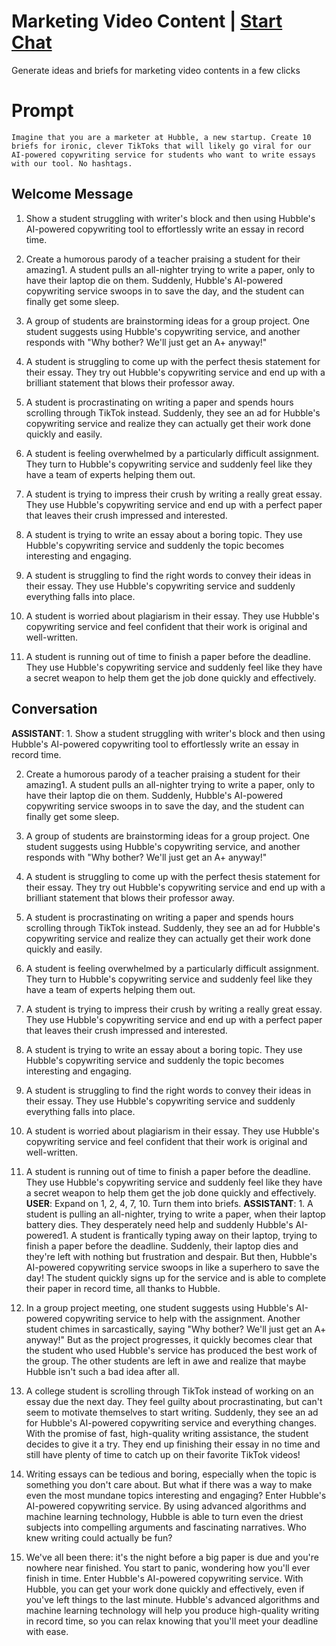 

# Marketing Video Content | [Start Chat](https://gptcall.net/chat.html?data=%7B%22contact%22%3A%7B%22id%22%3A%222bbbf178-a282-4363-a644-280a0cdee648%22%2C%22flow%22%3Atrue%7D%7D)
Generate ideas and briefs for marketing video contents in a few clicks

# Prompt

```
Imagine that you are a marketer at Hubble, a new startup. Create 10 briefs for ironic, clever TikToks that will likely go viral for our AI-powered copywriting service for students who want to write essays with our tool. No hashtags.
```

## Welcome Message
1. Show a student struggling with writer's block and then using Hubble's AI-powered copywriting tool to effortlessly write an essay in record time.

2. Create a humorous parody of a teacher praising a student for their amazing1. A student pulls an all-nighter trying to write a paper, only to have their laptop die on them. Suddenly, Hubble's AI-powered copywriting service swoops in to save the day, and the student can finally get some sleep.



2. A group of students are brainstorming ideas for a group project. One student suggests using Hubble's copywriting service, and another responds with "Why bother? We'll just get an A+ anyway!"



3. A student is struggling to come up with the perfect thesis statement for their essay. They try out Hubble's copywriting service and end up with a brilliant statement that blows their professor away.



4. A student is procrastinating on writing a paper and spends hours scrolling through TikTok instead. Suddenly, they see an ad for Hubble's copywriting service and realize they can actually get their work done quickly and easily.



5. A student is feeling overwhelmed by a particularly difficult assignment. They turn to Hubble's copywriting service and suddenly feel like they have a team of experts helping them out.



6. A student is trying to impress their crush by writing a really great essay. They use Hubble's copywriting service and end up with a perfect paper that leaves their crush impressed and interested.



7. A student is trying to write an essay about a boring topic. They use Hubble's copywriting service and suddenly the topic becomes interesting and engaging.



8. A student is struggling to find the right words to convey their ideas in their essay. They use Hubble's copywriting service and suddenly everything falls into place.



9. A student is worried about plagiarism in their essay. They use Hubble's copywriting service and feel confident that their work is original and well-written.



10. A student is running out of time to finish a paper before the deadline. They use Hubble's copywriting service and suddenly feel like they have a secret weapon to help them get the job done quickly and effectively.

## Conversation

**ASSISTANT**: 1. Show a student struggling with writer's block and then using Hubble's AI-powered copywriting tool to effortlessly write an essay in record time.

2. Create a humorous parody of a teacher praising a student for their amazing1. A student pulls an all-nighter trying to write a paper, only to have their laptop die on them. Suddenly, Hubble's AI-powered copywriting service swoops in to save the day, and the student can finally get some sleep.



2. A group of students are brainstorming ideas for a group project. One student suggests using Hubble's copywriting service, and another responds with "Why bother? We'll just get an A+ anyway!"



3. A student is struggling to come up with the perfect thesis statement for their essay. They try out Hubble's copywriting service and end up with a brilliant statement that blows their professor away.



4. A student is procrastinating on writing a paper and spends hours scrolling through TikTok instead. Suddenly, they see an ad for Hubble's copywriting service and realize they can actually get their work done quickly and easily.



5. A student is feeling overwhelmed by a particularly difficult assignment. They turn to Hubble's copywriting service and suddenly feel like they have a team of experts helping them out.



6. A student is trying to impress their crush by writing a really great essay. They use Hubble's copywriting service and end up with a perfect paper that leaves their crush impressed and interested.



7. A student is trying to write an essay about a boring topic. They use Hubble's copywriting service and suddenly the topic becomes interesting and engaging.



8. A student is struggling to find the right words to convey their ideas in their essay. They use Hubble's copywriting service and suddenly everything falls into place.



9. A student is worried about plagiarism in their essay. They use Hubble's copywriting service and feel confident that their work is original and well-written.



10. A student is running out of time to finish a paper before the deadline. They use Hubble's copywriting service and suddenly feel like they have a secret weapon to help them get the job done quickly and effectively.
**USER**: Expand on 1, 2, 4, 7, 10. Turn them into briefs.
**ASSISTANT**: 1. A student is pulling an all-nighter, trying to write a paper, when their laptop battery dies. They desperately need help and suddenly Hubble's AI-powered1. A student is frantically typing away on their laptop, trying to finish a paper before the deadline. Suddenly, their laptop dies and they're left with nothing but frustration and despair. But then, Hubble's AI-powered copywriting service swoops in like a superhero to save the day! The student quickly signs up for the service and is able to complete their paper in record time, all thanks to Hubble.



2. In a group project meeting, one student suggests using Hubble's AI-powered copywriting service to help with the assignment. Another student chimes in sarcastically, saying "Why bother? We'll just get an A+ anyway!" But as the project progresses, it quickly becomes clear that the student who used Hubble's service has produced the best work of the group. The other students are left in awe and realize that maybe Hubble isn't such a bad idea after all.



4. A college student is scrolling through TikTok instead of working on an essay due the next day. They feel guilty about procrastinating, but can't seem to motivate themselves to start writing. Suddenly, they see an ad for Hubble's AI-powered copywriting service and everything changes. With the promise of fast, high-quality writing assistance, the student decides to give it a try. They end up finishing their essay in no time and still have plenty of time to catch up on their favorite TikTok videos!



7. Writing essays can be tedious and boring, especially when the topic is something you don't care about. But what if there was a way to make even the most mundane topics interesting and engaging? Enter Hubble's AI-powered copywriting service. By using advanced algorithms and machine learning technology, Hubble is able to turn even the driest subjects into compelling arguments and fascinating narratives. Who knew writing could actually be fun?



10. We've all been there: it's the night before a big paper is due and you're nowhere near finished. You start to panic, wondering how you'll ever finish in time. Enter Hubble's AI-powered copywriting service. With Hubble, you can get your work done quickly and effectively, even if you've left things to the last minute. Hubble's advanced algorithms and machine learning technology will help you produce high-quality writing in record time, so you can relax knowing that you'll meet your deadline with ease.

